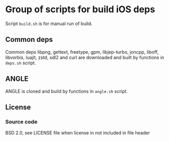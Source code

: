 # Group of scripts for build iOS deps

Script `build.sh` is for manual run of build.

## Common deps

Common deps libpng, gettext, freetype, gpm, libjep-turbo, joncpp, liboff,
libvorbis, luajit, zstd, sdl2 and curl are downloaded and built
by functions in `deps.sh` script.

## ANGLE

ANGLE is cloned and build by functions in `angle.sh` script.

## License

### Source code

BSD 2.0, see LICENSE file when license in not included in file header

